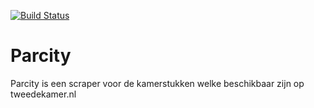 [![Build Status](https://travis-ci.org/poleis/parcity.png)](https://travis-ci.org/poleis/parcity)

Parcity
======

Parcity is een scraper voor de kamerstukken welke beschikbaar zijn op tweedekamer.nl

